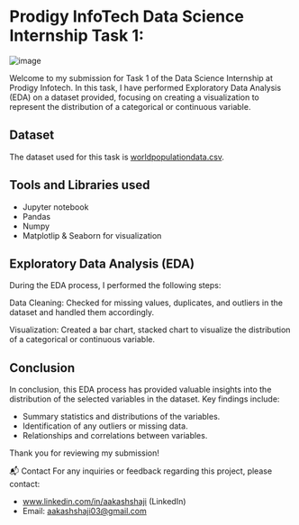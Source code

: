 # Prodigy InfoTech Data Science Internship Task 1:
![image](https://github.com/AakashShaji/PRODIGY_DS_01-TASK_01.ipynb/assets/121721309/bc4aba12-0c34-424d-895c-f7a82fec796e)



Welcome to my submission for Task 1 of the Data Science Internship at Prodigy Infotech. In this task, I have performed Exploratory Data Analysis (EDA) on a dataset provided, focusing on creating a visualization to represent the distribution of a categorical or continuous variable.

## Dataset
The dataset used for this task is [worldpopulationdata.csv](worldpopulationdata.csv). 

## Tools and Libraries used
* Jupyter notebook
* Pandas
* Numpy
* Matplotlip & Seaborn for visualization

## Exploratory Data Analysis (EDA)
During the EDA process, I performed the following steps:

Data Cleaning: Checked for missing values, duplicates, and outliers in the dataset and handled them accordingly.

Visualization: Created a bar chart, stacked chart to visualize the distribution of a categorical or continuous variable.

## Conclusion
In conclusion, this EDA process has provided valuable insights into the distribution of the selected variables in the dataset. Key findings include:

- Summary statistics and distributions of the variables.
- Identification of any outliers or missing data.
- Relationships and correlations between variables.

Thank you for reviewing my submission!

📬 Contact
For any inquiries or feedback regarding this project, please contact:

- www.linkedin.com/in/aakashshaji (LinkedIn)
- Email: aakashshaji03@gmail.com
